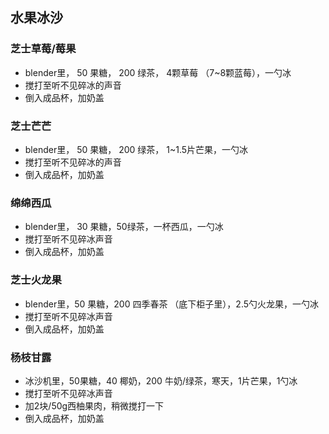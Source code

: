 ## 水果冰沙 

### 芝士草莓/莓果
- blender里， 50 果糖， 200 绿茶， 4颗草莓 （7~8颗蓝莓），一勺冰
- 搅打至听不见碎冰的声音
- 倒入成品杯，加奶盖

### 芝士芒芒
- blender里， 50 果糖， 200 绿茶， 1~1.5片芒果，一勺冰
- 搅打至听不见碎冰的声音
- 倒入成品杯，加奶盖

### 绵绵西瓜
- blender里， 30 果糖，50绿茶，一杯西瓜，一勺冰
- 搅打至听不见碎冰声音
- 倒入成品杯，加奶盖

### 芝士火龙果
- blender里，50 果糖，200 四季春茶 （底下柜子里），2.5勺火龙果，一勺冰
- 搅打至听不见碎冰声音
- 倒入成品杯，加奶盖

### 杨枝甘露
- 冰沙机里，50果糖，40 椰奶，200 牛奶/绿茶，寒天，1片芒果，1勺冰
- 搅打至听不见碎冰声音
- 加2块/50g西柚果肉，稍微搅打一下
- 倒入成品杯，加奶盖
